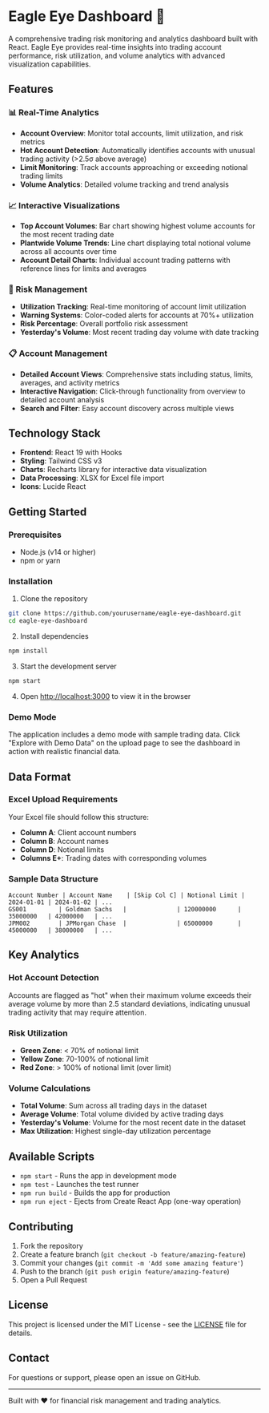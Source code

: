 # Eagle Eye Dashboard 🦅

A comprehensive trading risk monitoring and analytics dashboard built with React. Eagle Eye provides real-time insights into trading account performance, risk utilization, and volume analytics with advanced visualization capabilities.

## Features

### 📊 Real-Time Analytics
- **Account Overview**: Monitor total accounts, limit utilization, and risk metrics
- **Hot Account Detection**: Automatically identifies accounts with unusual trading activity (>2.5σ above average)
- **Limit Monitoring**: Track accounts approaching or exceeding notional trading limits
- **Volume Analytics**: Detailed volume tracking and trend analysis

### 📈 Interactive Visualizations
- **Top Account Volumes**: Bar chart showing highest volume accounts for the most recent trading date
- **Plantwide Volume Trends**: Line chart displaying total notional volume across all accounts over time
- **Account Detail Charts**: Individual account trading patterns with reference lines for limits and averages

### 🎯 Risk Management
- **Utilization Tracking**: Real-time monitoring of account limit utilization
- **Warning Systems**: Color-coded alerts for accounts at 70%+ utilization
- **Risk Percentage**: Overall portfolio risk assessment
- **Yesterday's Volume**: Most recent trading day volume with date tracking

### 📋 Account Management
- **Detailed Account Views**: Comprehensive stats including status, limits, averages, and activity metrics
- **Interactive Navigation**: Click-through functionality from overview to detailed account analysis
- **Search and Filter**: Easy account discovery across multiple views

## Technology Stack

- **Frontend**: React 19 with Hooks
- **Styling**: Tailwind CSS v3
- **Charts**: Recharts library for interactive data visualization
- **Data Processing**: XLSX for Excel file import
- **Icons**: Lucide React

## Getting Started

### Prerequisites
- Node.js (v14 or higher)
- npm or yarn

### Installation

1. Clone the repository
```bash
git clone https://github.com/yourusername/eagle-eye-dashboard.git
cd eagle-eye-dashboard
```

2. Install dependencies
```bash
npm install
```

3. Start the development server
```bash
npm start
```

4. Open [http://localhost:3000](http://localhost:3000) to view it in the browser

### Demo Mode

The application includes a demo mode with sample trading data. Click "Explore with Demo Data" on the upload page to see the dashboard in action with realistic financial data.

## Data Format

### Excel Upload Requirements
Your Excel file should follow this structure:
- **Column A**: Client account numbers
- **Column B**: Account names
- **Column D**: Notional limits
- **Columns E+**: Trading dates with corresponding volumes

### Sample Data Structure
```
Account Number | Account Name    | [Skip Col C] | Notional Limit | 2024-01-01 | 2024-01-02 | ...
GS001         | Goldman Sachs   |              | 120000000      | 35000000   | 42000000   | ...
JPM002        | JPMorgan Chase  |              | 65000000       | 45000000   | 38000000   | ...
```

## Key Analytics

### Hot Account Detection
Accounts are flagged as "hot" when their maximum volume exceeds their average volume by more than 2.5 standard deviations, indicating unusual trading activity that may require attention.

### Risk Utilization
- **Green Zone**: < 70% of notional limit
- **Yellow Zone**: 70-100% of notional limit
- **Red Zone**: > 100% of notional limit (over limit)

### Volume Calculations
- **Total Volume**: Sum across all trading days in the dataset
- **Average Volume**: Total volume divided by active trading days
- **Yesterday's Volume**: Volume for the most recent date in the dataset
- **Max Utilization**: Highest single-day utilization percentage

## Available Scripts

- `npm start` - Runs the app in development mode
- `npm test` - Launches the test runner
- `npm run build` - Builds the app for production
- `npm run eject` - Ejects from Create React App (one-way operation)

## Contributing

1. Fork the repository
2. Create a feature branch (`git checkout -b feature/amazing-feature`)
3. Commit your changes (`git commit -m 'Add some amazing feature'`)
4. Push to the branch (`git push origin feature/amazing-feature`)
5. Open a Pull Request

## License

This project is licensed under the MIT License - see the [LICENSE](LICENSE) file for details.

## Contact

For questions or support, please open an issue on GitHub.

---

Built with ❤️ for financial risk management and trading analytics.